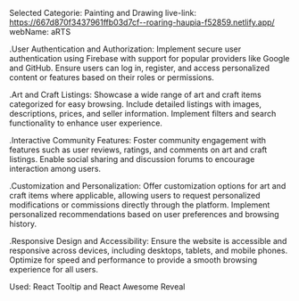 Selected Categorie: Painting and Drawing
live-link: https://667d870f3437961ffb03d7cf--roaring-haupia-f52859.netlify.app/
webName: aRTS

.User Authentication and Authorization: Implement secure user authentication using Firebase with support for popular providers like Google and GitHub. Ensure users can log in, register, and access personalized content or features based on their roles or permissions.

.Art and Craft Listings: Showcase a wide range of art and craft items categorized for easy browsing. Include detailed listings with images, descriptions, prices, and seller information. Implement filters and search functionality to enhance user experience.

.Interactive Community Features: Foster community engagement with features such as user reviews, ratings, and comments on art and craft listings. Enable social sharing and discussion forums to encourage interaction among users.

.Customization and Personalization: Offer customization options for art and craft items where applicable, allowing users to request personalized modifications or commissions directly through the platform. Implement personalized recommendations based on user preferences and browsing history.

.Responsive Design and Accessibility: Ensure the website is accessible and responsive across devices, including desktops, tablets, and mobile phones. Optimize for speed and performance to provide a smooth browsing experience for all users.

Used: React Tooltip and React Awesome Reveal
